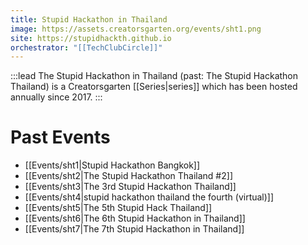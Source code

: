 ```yaml
---
title: Stupid Hackathon in Thailand
image: https://assets.creatorsgarten.org/events/sht1.png
site: https://stupidhackth.github.io
orchestrator: "[[TechClubCircle]]"
---
```


:::lead
The Stupid Hackathon in Thailand (past: The Stupid Hackathon Thailand) is a Creatorsgarten [[Series|series]] which has been hosted annually since 2017.
:::

<!--
# Upcoming
-->

# Past Events
- [[Events/sht1|Stupid Hackathon Bangkok]]
- [[Events/sht2|The Stupid Hackathon Thailand #2]]
- [[Events/sht3|The 3rd Stupid Hackathon Thailand]]
- [[Events/sht4|stupid hackathon thailand the fourth (virtual)]]
- [[Events/sht5|The 5th Stupid Hack Thailand]]
- [[Events/sht6|The 6th Stupid Hackathon in Thailand]]
- [[Events/sht7|The 7th Stupid Hackathon in Thailand]]